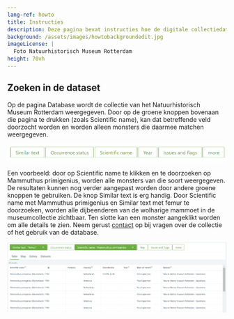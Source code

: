 ```yaml
---
lang-ref: howto
title: Instructies
description: Deze pagina bevat instructies hoe de digitale collectiedatabase van het [Natuurhistorisch Museum Rotterdam](https://www.hetnatuurhistorisch.nl/) doorzocht kan worden.
background: /assets/images/howtobackgroundedit.jpg
imageLicense: |
  Foto Natuurhistorisch Museum Rotterdam
height: 70vh
---
```


## Zoeken in de dataset
Op de pagina Database wordt de collectie van het Natuurhistorisch Museum Rotterdam weergegeven. Door op de groene knoppen bovenaan die pagina te drukken (zoals Scientific name), kan dat betreffende veld doorzocht worden en worden alleen monsters die daarmee matchen weergegeven.

<img src="/assets/images/greenboxes.jpg">

Een voorbeeld: door op Scientific name te klikken en te doorzoeken op Mammuthus primigenius, worden alle monsters van die soort weergegeven. De resultaten kunnen nog verder aangepast worden door andere groene knoppen te gebruiken. De knop Similar text is erg handig. Door Scientific name met Mammuthus primigenius en Similar text met femur te doorzoeken, worden alle dijbeenderen van de wolharige mammoet in de museumcollectie zichtbaar. Ten slotte kan een monster aangeklikt worden om alle details te zien. Neem gerust [contact](https://www.hetnatuurhistorisch.nl/contact/) op bij vragen over de collectie of het gebruik van de database.

<img src="/assets/images/examplequery.jpg">

